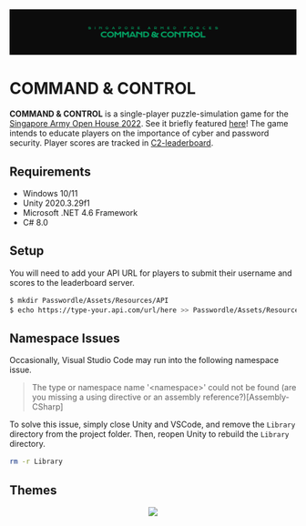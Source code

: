 <div align="center">
    <img src="resources/banner.png" />
</div>

# COMMAND & CONTROL

**COMMAND & CONTROL** is a single-player puzzle-simulation game for the [Singapore Army Open House 2022](https://www.mindef.gov.sg/web/portal/mindef/news-and-events/latest-releases/article-detail/2022/May/06may22_fs). See it briefly featured [here](https://www.facebook.com/plugins/video.php?height=250&href=https%3A%2F%2Fwww.facebook.com%2Foursingaporearmy%2Fvideos%2F1428028877712911%2F&show_text=false&t=150)! The game intends to educate players on the importance of cyber and password security. Player scores are tracked in [C2-leaderboard](https://github.com/winstxnhdw/C2-leaderboard).

## Requirements

- Windows 10/11
- Unity 2020.3.29f1
- Microsoft .NET 4.6 Framework
- C# 8.0

## Setup

You will need to add your API URL for players to submit their username and scores to the leaderboard server.

```bash
$ mkdir Passwordle/Assets/Resources/API
$ echo https://type-your.api.com/url/here >> Passwordle/Assets/Resources/API/api.txt
```

## Namespace Issues

Occasionally, Visual Studio Code may run into the following namespace issue.

> The type or namespace name '\<namespace\>' could not be found \(are you missing a using directive or an assembly reference?\)\[Assembly-CSharp\]

To solve this issue, simply close Unity and VSCode, and remove the `Library` directory from the project folder. Then, reopen Unity to rebuild the `Library` directory.

```bash
rm -r Library
```

## Themes

<div align="center">
    <img src="resources/preview.gif" />
</div>
